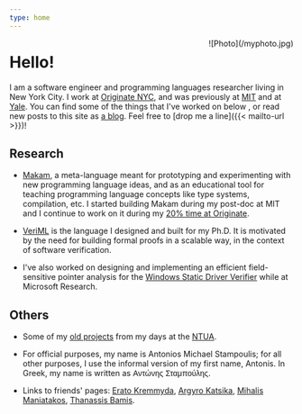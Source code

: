 ```yaml
---
type: home
---
```


<span style="border-radius: 10px; padding: -10px; display: block; overflow: hidden; float: right; padding: 0px; margin-left: 20px;">
![Photo](/myphoto.jpg)
</span>

# Hello!

I am a software engineer and programming languages researcher living in New York City.  I work at
[Originate NYC](http://www.originate.com/), and was previously at [MIT](http://plv.csail.mit.edu/)
and at [Yale](http://cpsc.yale.edu/). You can find some of the things that I've worked on below , or
read new posts to this site as [a blog](/blog). Feel free to [drop me a line]({{< mailto-url >}})!

## Research

* [Makam](/makam), a meta-language meant for prototyping and experimenting with new programming language ideas,
and as an educational tool for teaching programming language concepts like type systems, compilation, etc.
I started building Makam during my post-doc at MIT and I continue to work on it during my
[20% time at Originate](http://www.originate.com/stories/20-percent-time-done-right).

* [VeriML](/veriml) is the language I designed and built for my Ph.D. It is motivated by the need
for building formal proofs in a scalable way, in the context of software verification.

* I've also worked on designing and implementing an efficient field-sensitive pointer analysis for
  the [Windows Static Driver Verifier](http://research.microsoft.com/en-us/projects/slam/) while at
  Microsoft Research.

## Others

* Some of my [old projects](/oldprojects) from my days at the [NTUA](http://www.ece.ntua.gr/).

* For official purposes, my name is Antonios Michael Stampoulis; for all other purposes, I use
the informal version of my first name, Antonis. In Greek, my name is written as <span
style="font-family: 'Helvetica', 'Arial', sans;">Αντώνης Σταμπούλης</span>.

* Links to friends' pages: [Erato Kremmyda](http://www.eratoAkremmyda.com),
  [Argyro Katsika](http://www.ling.uni-potsdam.de/~katsika/),
  [Mihalis Maniatakos](http://nyuad.nyu.edu/en/academics/faculty/michail-maniatakos.html),
  [Thanassis Bamis](http://www.engr.uconn.edu/~bam11008/).
